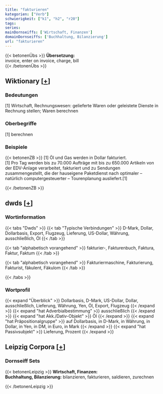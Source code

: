 ```yaml
---
title: "fakturieren"
kategorien: ["Verb"]
schwierigkeit: ["k1", "h2", "r20"]
tags:
series:
mainDornseiffs: ['Wirtschaft, Finanzen']
domainDornseiffs: ['Buchhaltung, Bilanzierung']
url: "fakturieren"
---
```


{{< betonenÜbs >}}
**Übersetzung:**  
invoice, enter on invoice, charge, bill  
{{< /betonenÜbs >}}

## Wiktionary [[+](https://de.wiktionary.org/wiki/fakturieren)]

### Bedeutungen
[1] Wirtschaft, Rechnungswesen: gelieferte Waren oder geleistete Dienste in Rechnung stellen; Waren berechnen  

### Oberbegriffe
[1] berechnen  

### Beispiele
{{< betonenZB >}}
[1] Öl und Gas werden in Dollar fakturiert.  
[1] Pro Tag werden bis zu 70.000 Aufträge mit bis zu 650.000 Artikeln von der EDV-Anlage verarbeitet, fakturiert und zu Sendungen zusammengestellt, die der hauseigene Paketdienst nach optimaler – natürlich computergesteuerter – Tourenplanung ausliefert.[1]  

{{< /betonenZB >}}


## dwds [[+](https://www.dwds.de/wb/fakturieren)]

### Wortinformation
{{< tabs "Dwds" >}}
{{< tab "Typische Verbindungen" >}}
D-Mark, Dollar, Dollarbasis, Export, Flugzeug, Lieferung, US-Dollar, Währung, ausschließlich, Öl
{{< /tab >}}

{{< tab "alphabetisch vorangehend" >}}
fakturier-, Fakturenbuch, Faktura, Faktur, Faktum
{{< /tab >}}

{{< tab "alphabetisch vorangehend" >}}
Fakturiermaschine, Fakturierung, Fakturist, fäkulent, Fäkulom
{{< /tab >}}

{{< /tabs >}}

### Wortprofil
{{< expand "Überblick" >}} Dollarbasis, D-Mark, US-Dollar, Dollar, ausschließlich, Lieferung, Währung, Yen, Öl, Export, Flugzeug {{< /expand >}}
{{< expand "hat Adverbialbestimmung" >}} ausschließlich {{< /expand >}}
{{< expand "hat Akk./Dativ-Objekt" >}} Öl {{< /expand >}}
{{< expand "hat Präpositionalgruppe" >}} auf Dollarbasis, in D-Mark, in Währung, in Dollar, in Yen, in DM, in Euro, in Mark {{< /expand >}}
{{< expand "hat Passivsubjekt" >}} Lieferung, Prozent {{< /expand >}}

## Leipzig Corpora [[+](https://corpora.uni-leipzig.de/en/res?word=fakturieren&corpusId=deu_newscrawl-public_2018)]

### Dornseiff Sets
{{< betonenLeipzig >}}
**Wirtschaft, Finanzen:**  
**Buchhaltung, Bilanzierung:** bilanzieren, fakturieren, saldieren, zurechnen  

{{< /betonenLeipzig >}}
